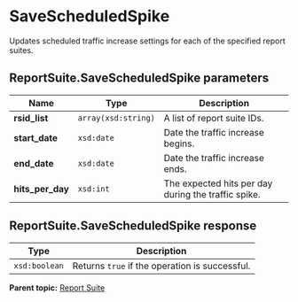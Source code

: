 # SaveScheduledSpike

Updates scheduled traffic increase settings for each of the specified report suites.

## ReportSuite.SaveScheduledSpike parameters

|Name|Type|Description|
|----|----|-----------|
|**rsid\_list** |`array(xsd:string)` |A list of report suite IDs.|
|**start\_date** |`xsd:date` |Date the traffic increase begins.|
|**end\_date** |`xsd:date` |Date the traffic increase ends.|
|**hits\_per\_day** |`xsd:int` |The expected hits per day during the traffic spike.|

## ReportSuite.SaveScheduledSpike response

|Type|Description|
|----|-----------|
|`xsd:boolean` |Returns `true` if the operation is successful.|

**Parent topic:** [Report Suite](../../methods/report_suite/r_methods_reportsuite.md)

